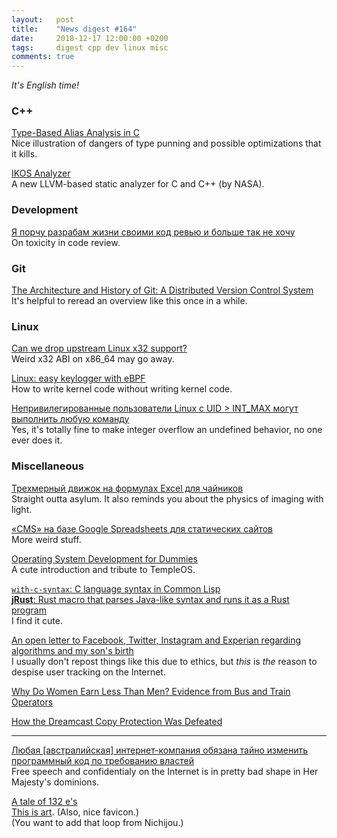 ```yaml
---
layout:   post
title:    "News digest #164"
date:     2018-12-17 12:00:00 +0200
tags:     digest cpp dev linux misc
comments: true
---
```


_It's English time!_

### C++

[Type-Based Alias Analysis in C](https://stefansf.de/post/type-based-alias-analysis/)<br/>
Nice illustration of dangers of type punning and possible optimizations that it kills.

[IKOS Analyzer](https://github.com/NASA-SW-VnV/ikos/blob/master/analyzer/README.md)<br/>
A new LLVM-based static analyzer for C and C++ (by NASA).

### Development

[Я порчу разрабам жизни своими код ревью и больше так не хочу](https://habr.com/post/432822/)<br/>
On toxicity in code review.

### Git

[The Architecture and History of Git: A Distributed Version Control System](https://medium.com/@willhayjr/the-architecture-and-history-of-git-a-distributed-version-control-system-62b17dd37742)<br/>
It's helpful to reread an overview like this once in a while.

### Linux

[Can we drop upstream Linux x32 support?](https://lkml.org/lkml/2018/12/10/1151)<br/>
Weird x32 ABI on x86_64 may go away.

[Linux: easy keylogger with eBPF](https://arighi.blogspot.com/2018/12/linux-easy-keylogger-with-ebpf.html)<br/>
How to write kernel code without writing kernel code.

[Непривилегированные пользователи Linux с UID > INT_MAX могут выполнить любую команду](https://habr.com/post/432610/)<br/>
Yes, it's totally fine to make integer overflow an undefined behavior, no one ever does it.

### Miscellaneous

[Трехмерный движок на формулах Excel для чайников](https://habr.com/post/353422/)<br/>
Straight outta asylum. It also reminds you about the physics of imaging with light.

[«CMS» на базе Google Spreadsheets для статических сайтов](https://habr.com/post/432740/)<br/>
More weird stuff.

[Operating System Development for Dummies](https://medium.com/@lduck11007/operating-systems-development-for-dummies-3d4d786e8ac)<br/>
A cute introduction and tribute to TempleOS.

[`with-c-syntax`: C language syntax in Common Lisp](https://github.com/y2q-actionman/with-c-syntax)<br/>
[**jRust**: Rust macro that parses Java-like syntax and runs it as a Rust program](https://gitlab.com/jD91mZM2/jrust/blob/master/examples/control-flow.rs)<br/>
I find it cute.

[An open letter to Facebook, Twitter, Instagram and Experian regarding algorithms and my son's birth](https://twitter.com/gbrockell/status/1072589687489998848)<br/>
I usually don't repost things like this due to ethics, but _this_ is _the_ reason to despise user tracking on the Internet.

[Why Do Women Earn Less Than Men? Evidence from Bus and Train Operators](https://scholar.harvard.edu/files/bolotnyy/files/be_gendergap.pdf)

[How the Dreamcast Copy Protection Was Defeated](http://fabiensanglard.net/dreamcast_hacking)

----

[Любая [австралийская] интернет-компания обязана тайно изменить программный код по требованию властей](https://habr.com/company/globalsign/blog/432680/)<br/>
Free speech and confidentialy on the Internet is in pretty bad shape in Her Majesty's dominions.

[A tale of 132 e's](https://linuxwit.ch/blog/2018/12/e98e/)<br/>
[This is art](https://github.com/eeeeeeeeeeeeeeeeeeeeeeeeeeeeeeee/eeeeeeeeeeeeeeeeeeeeeeeeeeeeeeeeeeeeeeeeeeeeeeeeeeeeeeeeeeeeeeeeeeeeeeeeeeeeeeeeeeeeeeeeeeeeeeeeeeee/pull/330). (Also, nice favicon.)<br/>
(You want to add that loop from Nichijou.)
